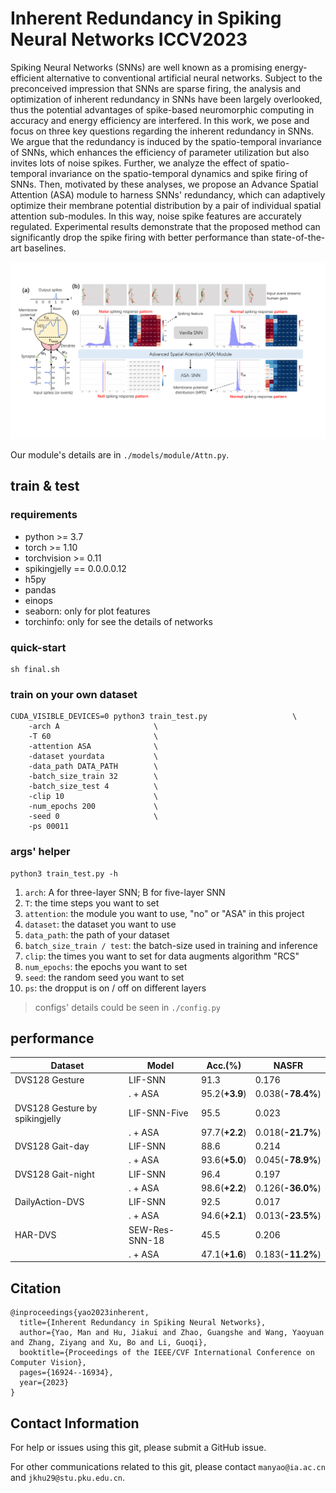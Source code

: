 # Inherent Redundancy in Spiking Neural Networks ICCV2023

Spiking Neural Networks (SNNs) are well known as a promising energy-efficient alternative to conventional artificial neural networks. Subject to the preconceived impression that SNNs are sparse firing, the analysis and optimization of inherent redundancy in SNNs have been largely overlooked, thus the potential advantages of spike-based neuromorphic computing in accuracy and energy efficiency are interfered. In this work, we pose and focus on three key questions regarding the inherent redundancy in SNNs. We argue that the redundancy is induced by the spatio-temporal invariance of SNNs, which enhances the efficiency of parameter utilization but also invites lots of noise spikes. Further, we analyze the effect of spatio-temporal invariance on the spatio-temporal dynamics and spike firing of SNNs. Then, motivated by these analyses, we propose an Advance Spatial Attention (ASA) module to harness SNNs' redundancy, which can adaptively optimize their membrane potential distribution by a pair of individual spatial attention sub-modules. In this way, noise spike features are accurately regulated. Experimental results demonstrate that the proposed method can significantly drop the spike firing with better performance than state-of-the-art baselines.

![abstract](./img/abstract.png)

Our module's details are in `./models/module/Attn.py`.

## train & test

### requirements

- python >= 3.7
- torch >= 1.10
- torchvision >= 0.11
- spikingjelly == 0.0.0.0.12
- h5py
- pandas
- einops
- seaborn: only for plot features
- torchinfo: only for see the details of networks

### quick-start

```shell
sh final.sh
```

### train on your own dataset

```shell
CUDA_VISIBLE_DEVICES=0 python3 train_test.py                   \
    -arch A                     \
    -T 60                       \
    -attention ASA              \
    -dataset yourdata           \
    -data_path DATA_PATH        \
    -batch_size_train 32        \
    -batch_size_test 4          \
    -clip 10                    \
    -num_epochs 200             \
    -seed 0                     \
    -ps 00011
```

### args' helper

```shell
python3 train_test.py -h
```

1. `arch`: A for three-layer SNN; B for five-layer SNN
2. `T`: the time steps you want to set
3. `attention`: the module you want to use, "no" or "ASA" in this project
4. `dataset`: the dataset you want to use
5. `data_path`: the path of your dataset
6. `batch_size_train / test`: the batch-size used in training and inference
7. `clip`: the times you want to set for data augments algorithm "RCS"
8. `num_epochs`: the epochs you want to set
9. `seed`: the random seed you want to set
10. `ps`: the dropput is on / off on different layers

> configs' details could be seen in `./config.py`

## performance

| Dataset | Model | Acc.(%) | NASFR
| -- | -- | -- | -- |
| DVS128 Gesture | LIF-SNN | 91.3 | 0.176 |
| | . + ASA | 95.2(**+3.9**) | 0.038(**-78.4%**) |
| DVS128 Gesture by spikingjelly | LIF-SNN-Five | 95.5 | 0.023 |
| | . + ASA | 97.7(**+2.2**) | 0.018(**-21.7%**) |
| DVS128 Gait-day | LIF-SNN | 88.6 | 0.214 |
| | . + ASA | 93.6(**+5.0**) | 0.045(**-78.9%**) |
| DVS128 Gait-night | LIF-SNN | 96.4 | 0.197 |
| | . + ASA | 98.6(**+2.2**) | 0.126(**-36.0%**) |
| DailyAction-DVS | LIF-SNN | 92.5 | 0.017 |
| | . + ASA | 94.6(**+2.1**) | 0.013(**-23.5%**) |
| HAR-DVS | SEW-Res-SNN-18 | 45.5 | 0.206 |
| | . + ASA | 47.1(**+1.6**) | 0.183(**-11.2%**) |

## Citation

```
@inproceedings{yao2023inherent,
  title={Inherent Redundancy in Spiking Neural Networks},
  author={Yao, Man and Hu, Jiakui and Zhao, Guangshe and Wang, Yaoyuan and Zhang, Ziyang and Xu, Bo and Li, Guoqi},
  booktitle={Proceedings of the IEEE/CVF International Conference on Computer Vision},
  pages={16924--16934},
  year={2023}
}
```

## Contact Information

For help or issues using this git, please submit a GitHub issue.

For other communications related to this git, please contact `manyao@ia.ac.cn` and `jkhu29@stu.pku.edu.cn`.
